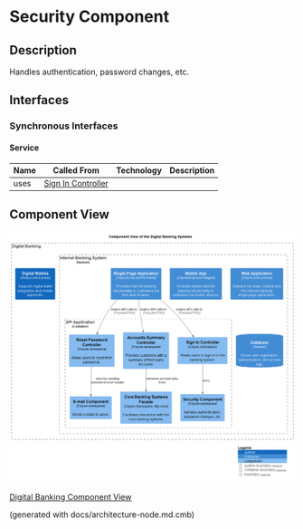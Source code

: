 # Security Component
## Description
Handles authentication, password changes, etc.


## Interfaces

### Synchronous Interfaces

#### Service
| Name | Called From | Technology | Description |
|---|---|---|---|
| uses | [Sign In Controller](../../mybank/digital-banking/sign-in-controller.md) |  |  |

## Component View
![Component View of the Digital Banking Systems](../../mybank/digital-banking/component-view.png)

[Digital Banking Component View](../../mybank/digital-banking/component-view.md)


(generated with docs/architecture-node.md.cmb)
